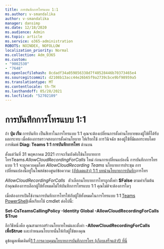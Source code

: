 ```yaml
---
title: การบันทึกการโทรแบบ 1:1
ms.author: v-smandalika
author: v-smandalika
manager: dansimp
ms.date: 12/18/2020
ms.audience: Admin
ms.topic: article
ms.service: o365-administration
ROBOTS: NOINDEX, NOFOLLOW
localization_priority: Normal
ms.collection: Adm_O365
ms.custom:
- "9002530"
- "7648"
ms.openlocfilehash: 8cdadf34a059856338d7f40528446b70373465e4
ms.sourcegitcommit: d2108b13acc44e26b65f9a2739cbce9bf98959a5
ms.translationtype: MT
ms.contentlocale: th-TH
ms.lasthandoff: 05/28/2021
ms.locfileid: "52702109"
---
```

# <a name="11-call-recording"></a>การบันทึกการโทรแบบ 1:1

ถ้า **ปุ่ม เริ่ม** การบันทึก เป็นสีเทาในการโทรแบบ 1:1 คุณจะต้องเปลี่ยนการตั้งค่านโยบายของผู้ใช้ที่ได้รับผลกระทบ เมื่อต้องการตรวจสอบการตั้งค่านโยบาย ให้เรียกใช้ การวินิจฉัย ของผู้ใช้ที่มีผลกระทบโดยการพิมพ์ **Diag: Teams 1:1 การบันทึกการโทร** ด้านบน     

ตั้งแต่วันที่ 31 พฤษภาคม 2021 เราจะเริ่มบังคับใช้นโยบายการโทรTeams *AllowCloudRecordingForCalls* ใหม่ ก่อนการเปลี่ยนแปลงนี้ การบันทึกการโทรแบบ 1:1 จะถูกควบคุมโดย *AllowCloudRecording Teams* นโยบายการประชุม การเปลี่ยนแปลงนี้อยู่ในโพสต์ของศูนย์ข้อความ: [(อัปเดตแล้ว) 1:1 บทนํานโยบายการบันทึก](https://portal.microsoft.com/Adminportal/Home?ref=MessageCenter/:/messages/MC238796)การโทร  

*AllowCloudRecordingForCalls*   ตัวเลือกนโยบายการโทรถูกตั้งค่า **$False** ตามค่าเริ่มต้น ถ้าคุณต้องการบล็อกผู้ใช้ทั้งหมดไม่ให้บันทึกการโทรแบบ 1:1 คุณไม่ต้จะต้องการใดๆ  

เมื่อต้องการเปิดใช้งานการบันทึกการโทรให้กับผู้ใช้ทั้งหมดในการโทรแบบ 1:1 [Teams PowerShell](/microsoftteams/teams-powershell-install)เพื่อเรียกใช้ cmdlet ต่อไปนี้: 

**Set-CsTeamsCallingPolicy -Identity Global -AllowCloudRecordingForCalls $True** 

อีกวิธีหนึ่งคือ คุณสามารถสร้างนโยบายใหม่และตั้งค่า **-AllowCloudRecordingForCalls** **เพื่อ$true** และกําหนดนโยบายนั้นให้กับผู้ใช้ของคุณ 

ดูข้อมูลเพิ่มเติมที่[1:1 การควบคุมนโยบายการบันทึกการโทร (เกือบเสร็จแล้ว!) ที่นี่](https://techcommunity.microsoft.com/t5/microsoft-teams-support/1-1-call-recording-policy-controls-are-almost-here/ba-p/2217668)
